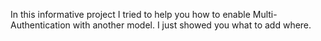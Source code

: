 In this informative project I tried to help you how to enable Multi-Authentication with another model. I just showed you what to add where.